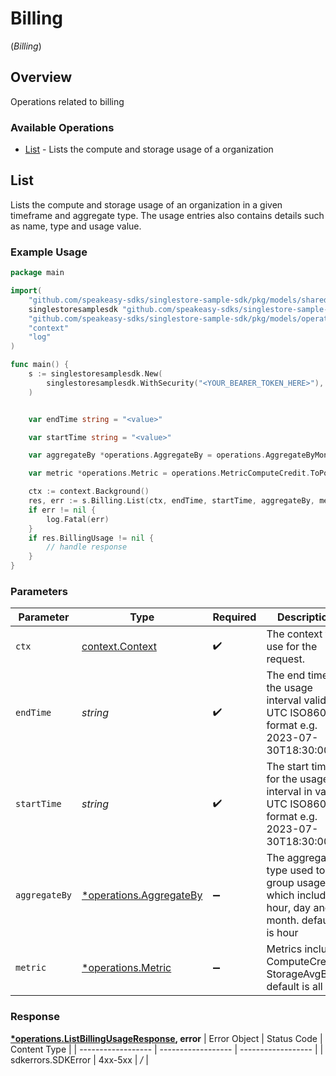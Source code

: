 # Billing
(*Billing*)

## Overview

Operations related to billing

### Available Operations

* [List](#list) - Lists the compute and storage usage of a organization

## List

Lists the compute and storage usage of an organization in a given timeframe and aggregate type. The usage entries also contains details such as name, type and usage value.


### Example Usage

```go
package main

import(
	"github.com/speakeasy-sdks/singlestore-sample-sdk/pkg/models/shared"
	singlestoresamplesdk "github.com/speakeasy-sdks/singlestore-sample-sdk"
	"github.com/speakeasy-sdks/singlestore-sample-sdk/pkg/models/operations"
	"context"
	"log"
)

func main() {
    s := singlestoresamplesdk.New(
        singlestoresamplesdk.WithSecurity("<YOUR_BEARER_TOKEN_HERE>"),
    )


    var endTime string = "<value>"

    var startTime string = "<value>"

    var aggregateBy *operations.AggregateBy = operations.AggregateByMonth.ToPointer()

    var metric *operations.Metric = operations.MetricComputeCredit.ToPointer()

    ctx := context.Background()
    res, err := s.Billing.List(ctx, endTime, startTime, aggregateBy, metric)
    if err != nil {
        log.Fatal(err)
    }
    if res.BillingUsage != nil {
        // handle response
    }
}
```

### Parameters

| Parameter                                                                                   | Type                                                                                        | Required                                                                                    | Description                                                                                 |
| ------------------------------------------------------------------------------------------- | ------------------------------------------------------------------------------------------- | ------------------------------------------------------------------------------------------- | ------------------------------------------------------------------------------------------- |
| `ctx`                                                                                       | [context.Context](https://pkg.go.dev/context#Context)                                       | :heavy_check_mark:                                                                          | The context to use for the request.                                                         |
| `endTime`                                                                                   | *string*                                                                                    | :heavy_check_mark:                                                                          | The end time for the usage interval valid UTC ISO8601 format e.g. 2023-07-30T18:30:00Z      |
| `startTime`                                                                                 | *string*                                                                                    | :heavy_check_mark:                                                                          | The start time for the usage interval in valid UTC ISO8601 format e.g. 2023-07-30T18:30:00Z |
| `aggregateBy`                                                                               | [*operations.AggregateBy](../../pkg/models/operations/aggregateby.md)                       | :heavy_minus_sign:                                                                          | The aggregate type used to group usage which includes hour, day and month. default is hour  |
| `metric`                                                                                    | [*operations.Metric](../../pkg/models/operations/metric.md)                                 | :heavy_minus_sign:                                                                          | Metrics include ComputeCredit, StorageAvgByte. default is all                               |


### Response

**[*operations.ListBillingUsageResponse](../../pkg/models/operations/listbillingusageresponse.md), error**
| Error Object       | Status Code        | Content Type       |
| ------------------ | ------------------ | ------------------ |
| sdkerrors.SDKError | 4xx-5xx            | */*                |
